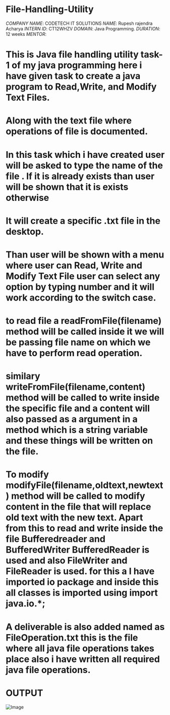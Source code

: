 # File-Handling-Utility
*COMPANY NAME*: CODETECH IT SOLUTIONS
*NAME*: Rupesh rajendra Acharya
*INTERN ID*: CT12WHZV
*DOMAIN*: Java Programming.
*DURATION*: 12 weeks 
*MENTOR*:
# This is Java file handling utility task-1 of my java programming here i have given task to create a java program to Read,Write, and Modify Text Files.
# Along with the text file where operations of file is documented.
# In this task which i have created user will be asked to type the name of the file . If it is already exists than user will be shown that it is exists otherwise 
# It will create a specific .txt file in the desktop. 
# Than user will be shown with a menu where user can Read, Write and Modify Text File user can select any option by typing number and it will work according to the switch case.
# to read file a readFromFile(filename) method will be called inside it we will be passing file name on which we have to perform read operation.
# similary writeFromFile(filename,content) method will be called to write inside the specific file and a content will also passed as a argument in a method which is a string variable and these things will be written on the file.
# To modify modifyFile(filename,oldtext,newtext) method will be called to modify content in the file that will replace old text with the new text. Apart from this to read and write inside the file Bufferedreader and BufferedWriter BufferedReader is used and also FileWriter and FileReader is used. for this a I have imported io package and inside this all classes is imported using import java.io.*;

# A deliverable is also added named as FileOperation.txt this is the file where all java file operations takes place also i have written all required java file operations.

# OUTPUT
![Image](https://github.com/user-attachments/assets/c0aa7381-f856-4454-849b-0ed83b063d85)
